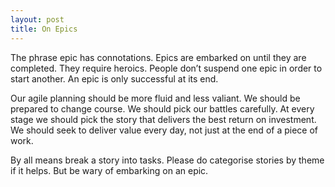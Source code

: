 ```yaml
---
layout: post
title: On Epics
---
```


The phrase epic has connotations. Epics are embarked on until they are completed. They require heroics. People don’t suspend one epic in order to start another. An epic is only successful at its end.

Our agile planning should be more fluid and less valiant. We should be prepared to change course. We should pick our battles carefully. At every stage we should pick the story that delivers the best return on investment. We should seek to deliver value every day, not just at the end of a piece of work.

By all means break a story into tasks. Please do categorise stories by theme if it helps. But be wary of embarking on an epic.